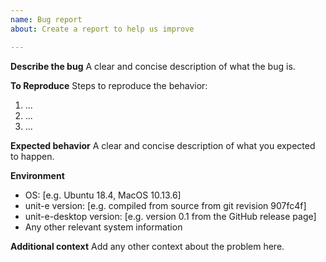 ```yaml
---
name: Bug report
about: Create a report to help us improve

---
```


**Describe the bug**
A clear and concise description of what the bug is.

**To Reproduce**
Steps to reproduce the behavior:
1. ...
2. ...
3. ...

**Expected behavior**
A clear and concise description of what you expected to happen.

**Environment**
* OS: [e.g. Ubuntu 18.4, MacOS 10.13.6]
* unit-e version: [e.g. compiled from source from git revision 907fc4f]
* unit-e-desktop version: [e.g. version 0.1 from the GitHub release page]
* Any other relevant system information

**Additional context**
Add any other context about the problem here.
